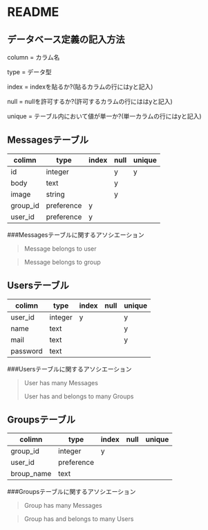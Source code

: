 # README

## データベース定義の記入方法

column = カラム名

type = データ型

index = indexを貼るか?(貼るカラムの行にはyと記入)

null = nullを許可するか?(許可するカラムの行にははyと記入)

unique = テーブル内において値が単一か?(単一カラムの行にはyと記入)


## Messagesテーブル



|colimn   | type      | index| null| unique|
|---------|-----------|------|-----|-------|
| id      | integer   |      | y   | y     |
| body    | text      |      | y   |       |
| image   | string    |      | y   |       |
| group_id| preference| y    |     |       |
| user_id | preference| y    |     |       |

###Messagesテーブルに関するアソシエーション
> Message belongs to user

> Message belongs to group



## Usersテーブル
>
| colimn  | type   | index| null| unique|
|---------|--------|------|-----|-------|
| user_id | integer| y    |     | y     |
| name    | text   |      |     | y     |
| mail    | text   |      |     | y     |
| password| text   |      |     |       |

###Usersテーブルに関するアソシエーション
> User has many Messages
>
> User has and belongs to many Groups

## Groupsテーブル
>
| colimn    | type      | index| null| unique|
|-----------|-----------|------|-----|-------|
| group_id  | integer   | y    |     |       |
| user_id   | preference|      |     |       |
| broup_name| text      |      |     |       |

###Groupsテーブルに関するアソシエーション

> Group has many Messages

> Group has and belongs to many Users



